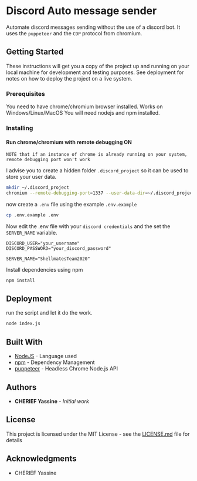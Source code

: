 # Discord Auto message sender

Automate discord messages sending without the use of a discord bot. It uses the `puppeteer` and the `CDP` protocol from chromium.

## Getting Started

These instructions will get you a copy of the project up and running on your local machine for development and testing purposes. See deployment for notes on how to deploy the project on a live system.

### Prerequisites

You need to have chrome/chromium browser installed. Works on Windows/Linux/MacOS
You will need nodejs and npm installed.

### Installing

#### Run chrome/chromium with remote debugging ON

`NOTE that if an instance of chrome is already running on your system, remote debugging port won't work`

I advise you to create a hidden folder `.discord_project` so it can be used to store your user data.

```bash
mkdir ~/.discord_project
chromium --remote-debugging-port=1337 --user-data-dir=~/.discord_project
```

now create a `.env` file using the example `.env.example`

```bash
cp .env.example .env
```

Now edit the .env file with your `discord credentials` and the set the `SERVER_NAME` variable.

```env
DISCORD_USER="your_username"
DISCORD_PASSWORD="your_discord_password"

SERVER_NAME="ShellmatesTeam2020"

```

Install dependencies using npm

```bash
npm install
```

## Deployment

run the script and let it do the work.

```bash
node index.js
```

## Built With

* [NodeJS](https://nodejs.org/) - Language used
* [npm](https://www.npmjs.com/) - Dependency Management
* [puppeteer](https://pptr.dev/) - Headless Chrome Node.js API


## Authors

* **CHERIEF Yassine** - *Initial work*

## License

This project is licensed under the MIT License - see the [LICENSE.md](LICENSE.md) file for details

## Acknowledgments

* CHERIEF Yassine